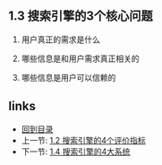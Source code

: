 ## 1.3 搜索引擎的3个核心问题

1. 用户真正的需求是什么

2. 哪些信息是和用户需求真正相关的

3. 哪些信息是用户可以信赖的


## links
  * [回到目录](<table-of-contents.md>)
  * 上一节: [1.2 搜索引擎的4个评价指标](01.2.md)
  * 下一节: [1.4 搜索引擎的4大系统](01.4.md)
